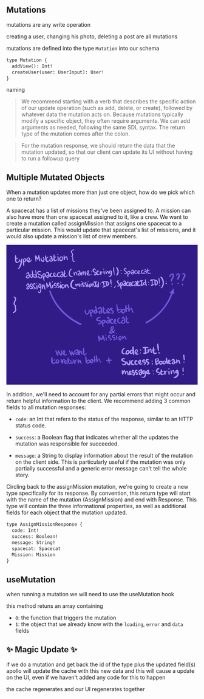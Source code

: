 ## Mutations

mutations are any write operation

creating a user, changing his photo, deleting a post are all mutations

mutations are defined into the type `Mutation` into our schema

```gql
type Mutation {
  addView(): Int!
  createUser(user: UserInput): User!
}
```

naming

> We recommend starting with a verb that describes the specific action of our update operation (such as add, delete, or create), followed by whatever data the mutation acts on. Because mutations typically modify a specific object, they often require arguments. We can add arguments as needed, following the same SDL syntax. The return type of the mutation comes after the colon.

> For the mutation response, we should return the data that the mutation updated, so that our client can update its UI without having to run a followup query

## Multiple Mutated Objects

When a mutation updates more than just one object, how do we pick which one to return?

A spacecat has a list of missions they've been assigned to. A mission can also have more than one spacecat assigned to it, like a crew. We want to create a mutation called assignMission that assigns one spacecat to a particular mission. This would update that spacecat's list of missions, and it would also update a mission's list of crew members.

![multi-side-effects](./docs/multi-side-effects.png)

In addition, we'll need to account for any partial errors that might occur and return helpful information to the client. We recommend adding 3 common fields to all mutation responses:

- `code`: an Int that refers to the status of the response, similar to an HTTP status code.

- `success`: a Boolean flag that indicates whether all the updates the mutation was responsible for succeeded.

- `message`: a String to display information about the result of the mutation on the client side. This is particularly useful if the mutation was only partially successful and a generic error message can't tell the whole story.

Circling back to the assignMission mutation, we're going to create a new type specifically for its response. By convention, this return type will start with the name of the mutation (AssignMission) and end with Response. This type will contain the three informational properties, as well as additional fields for each object that the mutation updated.

```gql
type AssignMissionResponse {
  code: Int!
  success: Boolean!
  message: String!
  spacecat: Spacecat
  Mission: Mission
}
```

## useMutation

when running a mutation we will need to use the useMutation hook

this method retuns an array containing

- `0`: the function that triggers the mutation
- `1`: the object that we already know with the `loading`, `error` and `data` fields

## ✨ Magic Update ✨

if we do a mutation and get back the id of the type plus the updated field(s) apollo will update the cache with this new data and this will cause a update on the UI, even if we haven't added any code for this to happen

the cache regenerates and our UI regenerates together
